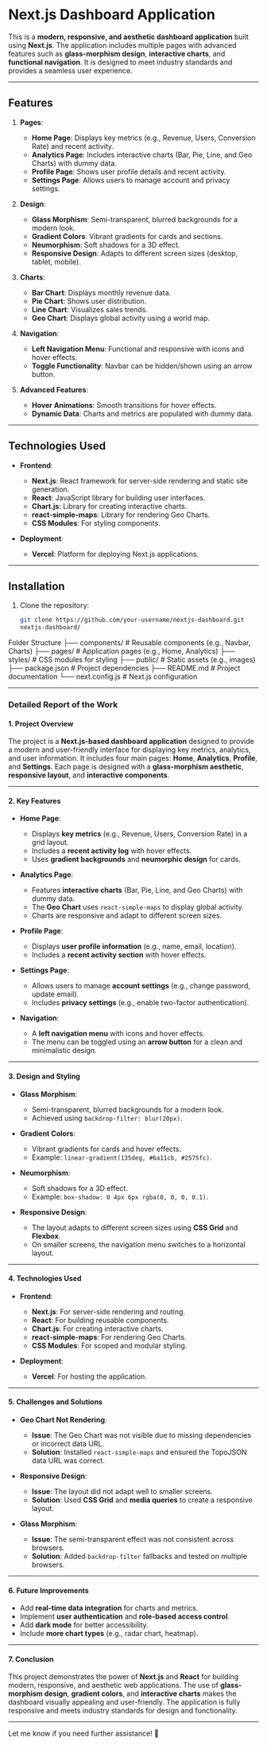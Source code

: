 # Next.js Dashboard Application

This is a **modern, responsive, and aesthetic dashboard application** built using **Next.js**. The application includes multiple pages with advanced features such as **glass-morphism design**, **interactive charts**, and **functional navigation**. It is designed to meet industry standards and provides a seamless user experience.

---

## **Features**

1. **Pages**:
   - **Home Page**: Displays key metrics (e.g., Revenue, Users, Conversion Rate) and recent activity.
   - **Analytics Page**: Includes interactive charts (Bar, Pie, Line, and Geo Charts) with dummy data.
   - **Profile Page**: Shows user profile details and recent activity.
   - **Settings Page**: Allows users to manage account and privacy settings.

2. **Design**:
   - **Glass Morphism**: Semi-transparent, blurred backgrounds for a modern look.
   - **Gradient Colors**: Vibrant gradients for cards and sections.
   - **Neumorphism**: Soft shadows for a 3D effect.
   - **Responsive Design**: Adapts to different screen sizes (desktop, tablet, mobile).

3. **Charts**:
   - **Bar Chart**: Displays monthly revenue data.
   - **Pie Chart**: Shows user distribution.
   - **Line Chart**: Visualizes sales trends.
   - **Geo Chart**: Displays global activity using a world map.

4. **Navigation**:
   - **Left Navigation Menu**: Functional and responsive with icons and hover effects.
   - **Toggle Functionality**: Navbar can be hidden/shown using an arrow button.

5. **Advanced Features**:
   - **Hover Animations**: Smooth transitions for hover effects.
   - **Dynamic Data**: Charts and metrics are populated with dummy data.

---

## **Technologies Used**

- **Frontend**:
  - **Next.js**: React framework for server-side rendering and static site generation.
  - **React**: JavaScript library for building user interfaces.
  - **Chart.js**: Library for creating interactive charts.
  - **react-simple-maps**: Library for rendering Geo Charts.
  - **CSS Modules**: For styling components.

- **Deployment**:
  - **Vercel**: Platform for deploying Next.js applications.

---

## **Installation**

1. Clone the repository:
   ```bash
   git clone https://github.com/your-username/nextjs-dashboard.git
   nextjs-dashboard/

Folder Structure
├── components/              # Reusable components (e.g., Navbar, Charts)
├── pages/                   # Application pages (e.g., Home, Analytics)
├── styles/                  # CSS modules for styling
├── public/                  # Static assets (e.g., images)
├── package.json             # Project dependencies
├── README.md                # Project documentation
└── next.config.js           # Next.js configuration


---

### **Detailed Report of the Work**

#### **1. Project Overview**
The project is a **Next.js-based dashboard application** designed to provide a modern and user-friendly interface for displaying key metrics, analytics, and user information. It includes four main pages: **Home**, **Analytics**, **Profile**, and **Settings**. Each page is designed with a **glass-morphism aesthetic**, **responsive layout**, and **interactive components**.

---

#### **2. Key Features**
- **Home Page**:
  - Displays **key metrics** (e.g., Revenue, Users, Conversion Rate) in a grid layout.
  - Includes a **recent activity log** with hover effects.
  - Uses **gradient backgrounds** and **neumorphic design** for cards.

- **Analytics Page**:
  - Features **interactive charts** (Bar, Pie, Line, and Geo Charts) with dummy data.
  - The **Geo Chart** uses `react-simple-maps` to display global activity.
  - Charts are responsive and adapt to different screen sizes.

- **Profile Page**:
  - Displays **user profile information** (e.g., name, email, location).
  - Includes a **recent activity section** with hover effects.

- **Settings Page**:
  - Allows users to manage **account settings** (e.g., change password, update email).
  - Includes **privacy settings** (e.g., enable two-factor authentication).

- **Navigation**:
  - A **left navigation menu** with icons and hover effects.
  - The menu can be toggled using an **arrow button** for a clean and minimalistic design.

---

#### **3. Design and Styling**
- **Glass Morphism**:
  - Semi-transparent, blurred backgrounds for a modern look.
  - Achieved using `backdrop-filter: blur(20px)`.

- **Gradient Colors**:
  - Vibrant gradients for cards and hover effects.
  - Example: `linear-gradient(135deg, #6a11cb, #2575fc)`.

- **Neumorphism**:
  - Soft shadows for a 3D effect.
  - Example: `box-shadow: 0 4px 6px rgba(0, 0, 0, 0.1)`.

- **Responsive Design**:
  - The layout adapts to different screen sizes using **CSS Grid** and **Flexbox**.
  - On smaller screens, the navigation menu switches to a horizontal layout.

---

#### **4. Technologies Used**
- **Frontend**:
  - **Next.js**: For server-side rendering and routing.
  - **React**: For building reusable components.
  - **Chart.js**: For creating interactive charts.
  - **react-simple-maps**: For rendering Geo Charts.
  - **CSS Modules**: For scoped and modular styling.

- **Deployment**:
  - **Vercel**: For hosting the application.

---

#### **5. Challenges and Solutions**
- **Geo Chart Not Rendering**:
  - **Issue**: The Geo Chart was not visible due to missing dependencies or incorrect data URL.
  - **Solution**: Installed `react-simple-maps` and ensured the TopoJSON data URL was correct.

- **Responsive Design**:
  - **Issue**: The layout did not adapt well to smaller screens.
  - **Solution**: Used **CSS Grid** and **media queries** to create a responsive layout.

- **Glass Morphism**:
  - **Issue**: The semi-transparent effect was not consistent across browsers.
  - **Solution**: Added `backdrop-filter` fallbacks and tested on multiple browsers.

---

#### **6. Future Improvements**
- Add **real-time data integration** for charts and metrics.
- Implement **user authentication** and **role-based access control**.
- Add **dark mode** for better accessibility.
- Include **more chart types** (e.g., radar chart, heatmap).

---

#### **7. Conclusion**
This project demonstrates the power of **Next.js** and **React** for building modern, responsive, and aesthetic web applications. The use of **glass-morphism design**, **gradient colors**, and **interactive charts** makes the dashboard visually appealing and user-friendly. The application is fully responsive and meets industry standards for design and functionality.

---

Let me know if you need further assistance! 🚀
